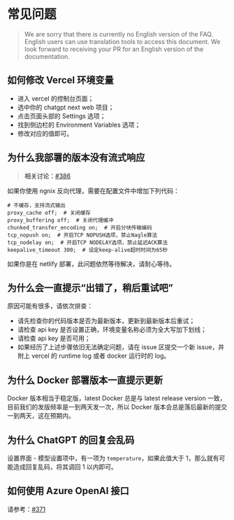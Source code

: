 # 常见问题
> We are sorry that there is currently no English version of the FAQ. English users can use translation tools to access this document. We look forward to receiving your PR for an English version of the documentation.

<a name="change-env-vars" />

## 如何修改 Vercel 环境变量
- 进入 vercel 的控制台页面；
- 选中你的 chatgpt next web 项目；
- 点击页面头部的 Settings 选项；
- 找到侧边栏的 Environment Variables 选项；
- 修改对应的值即可。

<a name="no-stream" />

## 为什么我部署的版本没有流式响应
> 相关讨论：[#386](https://github.com/Yidadaa/ChatGPT-Next-Web/issues/386)

如果你使用 ngnix 反向代理，需要在配置文件中增加下列代码：
```
# 不缓存，支持流式输出
proxy_cache off;  # 关闭缓存
proxy_buffering off;  # 关闭代理缓冲
chunked_transfer_encoding on;  # 开启分块传输编码
tcp_nopush on;  # 开启TCP NOPUSH选项，禁止Nagle算法
tcp_nodelay on;  # 开启TCP NODELAY选项，禁止延迟ACK算法
keepalive_timeout 300;  # 设定keep-alive超时时间为65秒
```

如果你是在 netlify 部署，此问题依然等待解决，请耐心等待。

<a name="error" />

## 为什么会一直提示“出错了，稍后重试吧”
原因可能有很多，请依次排查：
- 请先检查你的代码版本是否为最新版本，更新到最新版本后重试；
- 请检查 api key 是否设置正确，环境变量名称必须为全大写加下划线；
- 请检查 api key 是否可用；
- 如果经历了上述步骤依旧无法确定问题，请在 issue 区提交一个新 issue，并附上 vercel 的 runtime log 或者 docker 运行时的 log。

<a name="docker-update" />

## 为什么 Docker 部署版本一直提示更新
Docker 版本相当于稳定版，latest Docker 总是与 latest release version 一致，目前我们的发版频率是一到两天发一次，所以 Docker 版本会总是落后最新的提交一到两天，这在预期内。


<a name="random-response" />

## 为什么 ChatGPT 的回复会乱码
设置界面 - 模型设置项中，有一项为 `temperature`，如果此值大于 1，那么就有可能造成回复乱码，将其调回 1 以内即可。

## 如何使用 Azure OpenAI 接口
请参考：[#371](https://github.com/Yidadaa/ChatGPT-Next-Web/issues/371)